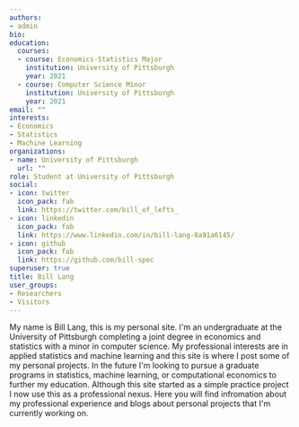 ```yaml
---
authors:
- admin
bio:  
education:
  courses:
  - course: Economics-Statistics Major
    institution: University of Pittsburgh
    year: 2021
  - course: Computer Science Minor
    institution: University of Pittsburgh
    year: 2021
email: ""
interests:
- Economics
- Statistics
- Machine Learning
organizations:
- name: University of Pittsburgh
  url: ""
role: Student at University of Pittsburgh
social: 
- icon: twitter
  icon_pack: fab
  link: https://twitter.com/bill_of_lefts_
- icon: linkedin
  icon_pack: fab
  link: https://www.linkedin.com/in/bill-lang-8a91a6145/
- icon: github
  icon_pack: fab
  link: https://github.com/bill-spec
superuser: true
title: Bill Lang
user_groups:
- Researchers
- Visitors
---
```


My name is Bill Lang, this is my personal site. I'm an undergraduate at the University of Pittsburgh completing a joint degree in economics and statistics with a minor in computer science. My professional interests are in applied statistics and machine learning and this site is where I post some of my personal projects. In the future I'm looking to pursue a graduate programs in statistics, machine learning, or computational economics to further my education. Although this site started as a simple practice project I now use this as a professional nexus. Here you will find infromation about my professional experience and blogs about personal projects that I'm currently working on.

